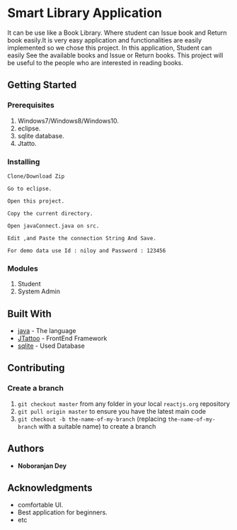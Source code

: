 # Smart Library Application
It can be use like a Book Library. Where student can Issue book and Return book easily.It is very easy application and functionalities are easily implemented so we chose this project. In this application, Student can easily See the available books and Issue or Return books. This project will be useful to the people who are interested in reading books.

## Getting Started

### Prerequisites

1. Windows7/Windows8/Windows10.
1. eclipse.
1. sqlite database.
1. Jtatto.

### Installing

```
Clone/Download Zip
```
```
Go to eclipse.
```
``` 
Open this project.
```
```
Copy the current directory.
```
```
Open javaConnect.java on src.
```
```
Edit ,and Paste the connection String And Save.
```
```
For demo data use Id : niloy and Password : 123456 
```


### Modules

1. Student
1. System Admin


## Built With

* [java](https://www.java.com/en/) - The language 
* [JTattoo](http://www.jtattoo.net/) - FrontEnd Framework
* [sqlite](https://www.sqlite.org/index.html) - Used Database

## Contributing

### Create a branch

1. `git checkout master` from any folder in your local `reactjs.org` repository
1. `git pull origin master` to ensure you have the latest main code
1. `git checkout -b the-name-of-my-branch` (replacing `the-name-of-my-branch` with a suitable name) to create a branch


## Authors

* **Noboranjan Dey** 


## Acknowledgments

* comfortable UI.
* Best application for beginners.
* etc
